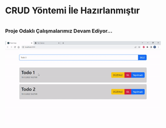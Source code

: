  
 
<h1> CRUD Yöntemi İle Hazırlanmıştır <h1>

<h3>Proje Odaklı Çalışmalarımız Devam Ediyor...<h3>

![](todoSecond.gif)


